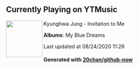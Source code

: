 ## Currently Playing on YTMusic

[<img align="left" width="100" src="https://lh3.googleusercontent.com/c4MGMVoraMSXEtA8Ryk42qHzYjp5YHxkYtA6wUgAVcH41PAhyXD2MCIHQhD0ps6AcxQRndpq1cwFK68">](https://music.youtube.com/channel/UCp_uCNIqcdY7cuE-rZxLLuw)

Kyunghwa Jung - Invitation to Me

**Albums**: My Blue Dreams

Last updated at 08/24/2020 11:26

#### Generated with [20chan/github-now](https://github.com/20chan/github-now)


<!--
**20chan/20chan** is a ✨ _special_ ✨ repository because its `README.md` (this file) appears on your GitHub profile.

Here are some ideas to get you started:

- 🔭 I’m currently working on ...
- 🌱 I’m currently learning ...
- 👯 I’m looking to collaborate on ...
- 🤔 I’m looking for help with ...
- 💬 Ask me about ...
- 📫 How to reach me: ...
- 😄 Pronouns: ...
- ⚡ Fun fact: ...
-->

